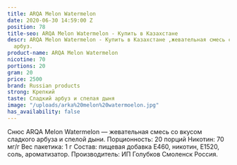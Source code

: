 ```yaml
---
title: ARQA Melon Watermelon
date: 2020-06-30 14:59:00 Z
position: 78
title-seo: ARQA Melon Watermelon - Купить в Казахстане
descr: ARQA Melon Watermelon - Купить в Казахстане ,жевательная смесь со вкусом дыня
  арбуз.
product-name: ARQA Melon Watermelon
nicotine: 70
portions: 20
gram: 20
price: 2500
brand: Russian products
strong: Крепкий
taste: Сладкий арбуз и спелая дыня
image: "/uploads/arka%20melon%20watermoelon.jpg"
has_availability: false
---
```


Снюс  ARQA Melon Watermelon — жевательная смесь со вкусом сладкого арбуза и спелой дыни.
 Порционность: 20 порций Никотин: 70 мг/г 
Вес пакетика: 1 г 
Состав: пищевая добавка E460, никотин, E1520, соль, ароматизатор. Производитель: ИП Голубков Смоленск Россия.